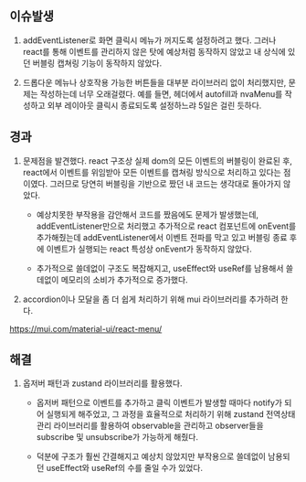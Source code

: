 ## 이슈발생

1. addEventListener로 화면 클릭시 메뉴가 꺼지도록 설정하려고 했다. 그러나 react를 통해 이벤트를 관리하지 않은 탓에 예상처럼 동작하지 않았고 내 상식에 있던 버블링 캡쳐링 기능이 동작하지 않았다.

2. 드롭다운 메뉴나 상호작용 가능한 버튼들을 대부분 라이브러리 없이 처리했지만, 문제는 작성하는데 너무 오래걸렸다. 예를 들면, 헤더에서 autofill과 nvaMenu를 작성하고 외부 레이아웃 클릭시 종료되도록 설정하느랴 5일은 걸린 듯하다.

## 경과

1. 문제점을 발견했다. react 구조상 실제 dom의 모든 이벤트의 버블링이 완료된 후, react에서 이벤트를 위임받아 모든 이벤트를 캡쳐링 방식으로 처리하고 있다는 점이였다. 그러므로 당연히 버블링을 기반으로 짰던 내 코드는 생각대로 돌아가지 않았다.

   - 예상치못한 부작용을 감안해서 코드를 짰음에도 문제가 발생했는데, addEventListener만으로 처리했고 추가적으로 react 컴포넌트에 onEvent를 추가해줬는데 addEventListener에서 이벤트 전파를 막고 있고 버블링 종료 후에 이벤트가 실행되는 react 특성상 onEvent가 동작하지 않았다.

   - 추가적으로 쓸데없이 구조도 복잡해지고, useEffect와 useRef를 남용해서 쓸데없이 메모리의 소비가 추가적으로 증가했다.

2. accordion이나 모달을 좀 더 쉽게 처리하기 위해 mui 라이브러리를 추가하려 한다.

https://mui.com/material-ui/react-menu/

## 해결

1. 옵저버 패턴과 zustand 라이브러리를 활용했다.

   - 옵저버 패턴으로 이벤트를 추가하고 클릭 이벤트가 발생할 때마다 notify가 되어 실행되게 해주었고, 그 과정을 효율적으로 처리하기 위해 zustand 전역상태 관리 라이브러리를 활용하여 observable을 관리하고 observer들을 subscribe 및 unsubscribe가 가능하게 해줬다.

   - 덕분에 구조가 훨씬 간결해지고 예상치 않았지만 부작용으로 쓸데없이 남용되던 useEffect와 useRef의 수를 줄일 수가 있었다.

